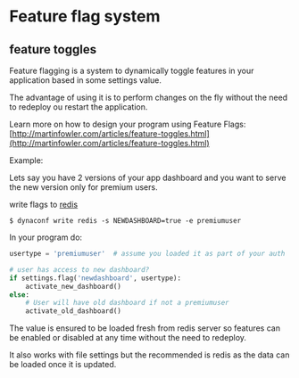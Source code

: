 # Feature flag system

## feature toggles

Feature flagging is a system to dynamically toggle features in your
application based in some settings value.

The advantage of using it is to perform changes on the fly without the need to redeploy ou restart the application.

Learn more on how to design your program using Feature Flags: [http://martinfowler.com/articles/feature-toggles.html](http://martinfowler.com/articles/feature-toggles.html)

Example:

Lets say you have 2 versions of your app dashboard and you want to serve the new version only for premium users.

write flags to [redis](external_storages.html)

```
$ dynaconf write redis -s NEWDASHBOARD=true -e premiumuser
```

In your program do:

```python
usertype = 'premiumuser'  # assume you loaded it as part of your auth

# user has access to new dashboard?
if settings.flag('newdashboard', usertype):
    activate_new_dashboard()
else:
    # User will have old dashboard if not a premiumuser
    activate_old_dashboard()
```

The value is ensured to be loaded fresh from redis server so features can be enabled or
disabled at any time without the need to redeploy.

It also works with file settings but the recommended is redis
as the data can be loaded once it is updated.
